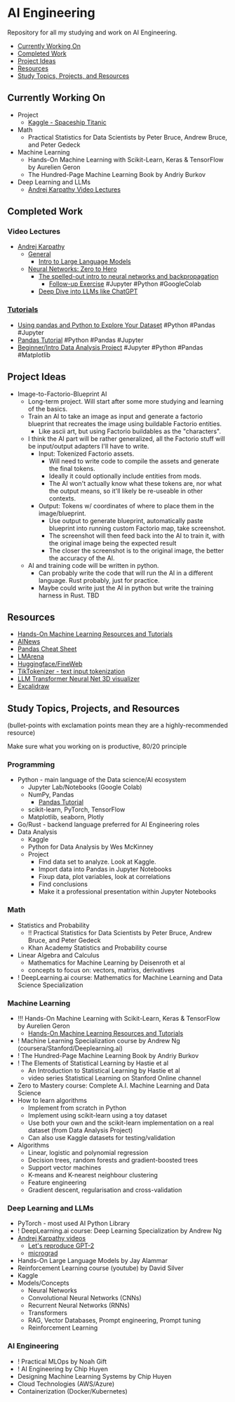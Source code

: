 # AI Engineering

Repository for all my studying and work on AI Engineering.

- [Currently Working On](#currently-working-on)
- [Completed Work](#completed-work)
- [Project Ideas](#project-ideas)
- [Resources](#resources)
- [Study Topics, Projects, and Resources](#Study-Topics-Projects-and-Resources)

## Currently Working On

- Project
	- [Kaggle - Spaceship Titanic](https://www.kaggle.com/competitions/spaceship-titanic/overview)
- Math
	- Practical Statistics for Data Scientists by Peter Bruce, Andrew Bruce, and Peter Gedeck
- Machine Learning
	- Hands-On Machine Learning with Scikit-Learn, Keras & TensorFlow by Aurelien Geron
	- The Hundred-Page Machine Learning Book by Andriy Burkov
- Deep Learning and LLMs
	- [Andrej Karpathy Video Lectures](https://www.youtube.com/@AndrejKarpathy/videos)

## Completed Work

### Video Lectures

- [Andrej Karpathy](https://www.youtube.com/@AndrejKarpathy/videos)
	- [General](https://www.youtube.com/playlist?list=PLAqhIrjkxbuW9U8-vZ_s_cjKPT_FqRStI)
		-  [Intro to Large Language Models](https://www.youtube.com/watch?v=zjkBMFhNj_g)
	-  [Neural Networks: Zero to Hero](https://www.youtube.com/playlist?list=PLAqhIrjkxbuWI23v9cThsA9GvCAUhRvKZ)
		-  [The spelled-out intro to neural networks and backpropagation](https://www.youtube.com/watch?v=VMj-3S1tku0)
			-  [Follow-up Exercise](https://github.com/wdorsey/wdorsey-ai-engineering/tree/master/Andrej%20Karpathy%20Video%20Lectures#follow-up-exercise-to-the-andrej-karpathy-video-the-spelled-out-intro-to-neural-networks-and-backpropagation) #Jupyter #Python #GoogleColab
		-  [Deep Dive into LLMs like ChatGPT](https://www.youtube.com/watch?v=7xTGNNLPyMI)

### [Tutorials](https://github.com/wdorsey/wdorsey-ai-engineering/tree/master/Tutorials)

- [Using pandas and Python to Explore Your Dataset](https://realpython.com/pandas-python-explore-dataset/) #Python #Pandas #Jupyter
- [Pandas Tutorial](https://github.com/wdorsey/wdorsey-ai-engineering/tree/master/Tutorials/pandas-tutorial) #Python #Pandas #Jupyter
- [Beginner/Intro Data Analysis Project](https://github.com/wdorsey/wdorsey-ai-engineering/tree/master/Tutorials/jupyter-python-beginner-tutorial) #Jupyter #Python #Pandas #Matplotlib

## Project Ideas
- Image-to-Factorio-Blueprint AI
	- Long-term project. Will start after some more studying and learning of the basics.
	- Train an AI to take an image as input and generate a factorio blueprint that recreates the image using buildable Factorio entities.
		- Like ascii art, but using Factorio buildables as the "characters".
	- I think the AI part will be rather generalized, all the Factorio stuff will be input/output adapters I'll have to write.
		- Input: Tokenized Factorio assets.
			- Will need to write code to compile the assets and generate the final tokens. 
			- Ideally it could optionally include entities from mods.
			- The AI won't actually know what these tokens are, nor what the output means, so it'll likely be re-useable in other contexts.
		- Output: Tokens w/ coordinates of where to place them in the image/blueprint.
			- Use output to generate blueprint, automatically paste blueprint into running custom Factorio map, take screenshot.
			- The screenshot will then feed back into the AI to train it, with the original image being the expected result
			- The closer the screenshot is to the original image, the better the accuracy of the AI.
	- AI and training code will be written in python. 
		- Can probably write the code that will run the AI in a different language. Rust probably, just for practice.
		- Maybe could write just the AI in python but write the training harness in Rust. TBD

## Resources

- [Hands-On Machine Learning Resources and Tutorials](https://colab.research.google.com/github/ageron/handson-ml3/blob/main/index.ipynb)
- [AINews](https://news.smol.ai/)
- [Pandas Cheat Sheet](https://pandas.pydata.org/Pandas_Cheat_Sheet.pdf)
- [LMArena](https://lmarena.ai/leaderboard/)
- [Huggingface/FineWeb](https://huggingface.co/spaces/HuggingFaceFW/blogpost-fineweb-v1)
- [TikTokenizer - text input tokenization](https://tiktokenizer.vercel.app/)
- [LLM Transformer Neural Net 3D visualizer](https://bbycroft.net/llm)
- [Excalidraw](https://excalidraw.com/)

## Study Topics, Projects, and Resources

(bullet-points with exclamation points mean they are a highly-recommended resource)

Make sure what you working on is productive, 80/20 principle

### Programming

- Python - main language of the Data science/AI ecosystem
	- Jupyter Lab/Notebooks (Google Colab)
	- NumPy, Pandas
		- [Pandas Tutorial](https://pandas.pydata.org/docs/getting_started/intro_tutorials/)
	- scikit-learn, PyTorch, TensorFlow
	- Matplotlib, seaborn, Plotly
- Go/Rust - backend language preferred for AI Engineering roles
- Data Analysis
	- Kaggle
	- Python for Data Analysis by Wes McKinney
	- Project
		- Find data set to analyze. Look at Kaggle.
		- Import data into Pandas in Jupyter Notebooks
		- Fixup data, plot variables, look at correlations
		- Find conclusions
		- Make it a professional presentation within Jupyter Notebooks

### Math

- Statistics and Probability
	- !! Practical Statistics for Data Scientists by Peter Bruce, Andrew Bruce, and Peter Gedeck
	- Khan Academy Statistics and Probability course
- Linear Algebra and Calculus
	- Mathematics for Machine Learning by Deisenroth et al
	- concepts to focus on: vectors, matrixs, derivatives
- ! DeepLearning.ai course: Mathematics for Machine Learning and Data Science Specialization

### Machine Learning

- !!! Hands-On Machine Learning with Scikit-Learn, Keras & TensorFlow by Aurelien Geron
	- [Hands-On Machine Learning Resources and Tutorials](https://colab.research.google.com/github/ageron/handson-ml3/blob/main/index.ipynb)
- ! Machine Learning Specialization course by Andrew Ng (coursera/Stanford/Deeplearning.ai)
- ! The Hundred-Page Machine Learning Book by Andriy Burkov
- ! The Elements of Statistical Learning by Hastie et al
	- An Introduction to Statistical Learning by Hastie et al
	- video series Statistical Learning on Stanford Online channel
- Zero to Mastery course: Complete A.I. Machine Learning and Data Science
- How to learn algorithms
	- Implement from scratch in Python
	- Implement using scikit-learn using a toy dataset
	- Use both your own and the scikit-learn implementation on a real dataset (from Data Analysis Project)
	- Can also use Kaggle datasets for testing/validation 
- Algorithms
	- Linear, logistic and polynomial regression
	- Decision trees, random forests and gradient-boosted trees
	- Support vector machines
	- K-means and K-nearest neighbour clustering
	- Feature engineering
	- Gradient descent, regularisation and cross-validation

### Deep Learning and LLMs

- PyTorch - most used AI Python Library
- ! DeepLearning.ai course: Deep Learning Specialization by Andrew Ng
- [Andrej Karpathy videos](https://www.youtube.com/@AndrejKarpathy/videos)
	- [Let's reproduce GPT-2](https://github.com/karpathy/llm.c/discussions/677)
	- [micrograd](https://github.com/karpathy/micrograd)
- Hands-On Large Language Models by Jay Alammar
- Reinforcement Learning course (youtube) by David Silver
- Kaggle
- Models/Concepts
	- Neural Networks
	- Convolutional Neural Networks (CNNs)
	- Recurrent Neural Networks (RNNs)
	- Transformers
	- RAG, Vector Databases, Prompt engineering, Prompt tuning
	- Reinforcement Learning

### AI Engineering

- ! Practical MLOps by Noah Gift
- ! AI Engineering by Chip Huyen
- Designing Machine Learning Systems by Chip Huyen
- Cloud Technologies (AWS/Azure)
- Containerization (Docker/Kubernetes)